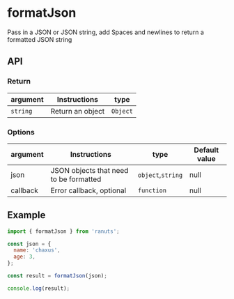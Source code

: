 # formatJson

Pass in a JSON or JSON string, add Spaces and newlines to return a formatted JSON string

## API

### Return

| argument | Instructions     | type     |
| -------- | ---------------- | -------- |
| `string` | Return an object | `Object` |

### Options

| argument | Instructions                           | type              | Default value |
| -------- | -------------------------------------- | ----------------- | ------------- |
| json     | JSON objects that need to be formatted | `object`,`string` | null          |
| callback | Error callback, optional               | `function`        | null          |

## Example

```js
import { formatJson } from 'ranuts';

const json = {
  name: 'chaxus',
  age: 3,
};

const result = formatJson(json);

console.log(result);
```
